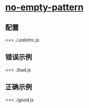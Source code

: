 # [no-empty-pattern](https://eslint.org/docs/rules/no-empty-pattern)

## 配置

<<< ./.eslintrc.js

## 错误示例

<<< ./bad.js

## 正确示例

<<< ./good.js
